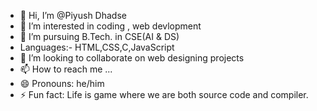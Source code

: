 - 👋 Hi, I’m @Piyush Dhadse
- 👀 I’m interested in coding , web devlopment
- 🌱 I’m pursuing B.Tech. in CSE(AI & DS)
- Languages:- HTML,CSS,C,JavaScript
- 💞️ I’m looking to collaborate on web designing projects
- 📫 How to reach me ...
- 😄 Pronouns: he/him
- ⚡ Fun fact: Life is game where we are both source code and compiler.

<!---
Piyush12022007/Piyush12022007 is a ✨ special ✨ repository because its `README.md` (this file) appears on your GitHub profile.
You can click the Preview link to take a look at your changes.
--->
